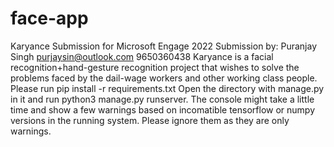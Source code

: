 # face-app
Karyance
Submission for Microsoft Engage 2022
Submission by:
Puranjay Singh
purjaysin@outlook.com
9650360438
Karyance is a facial recognition+hand-gesture recognition project that wishes to solve the problems faced by the dail-wage workers and other working class people.
Please run pip install -r requirements.txt
Open the directory with manage.py in it and run python3 manage.py runserver. 
The console might take a little time and show a few warnings based on incomatible tensorflow or numpy versions in the running system.
Please ignore them as they are only warnings.
